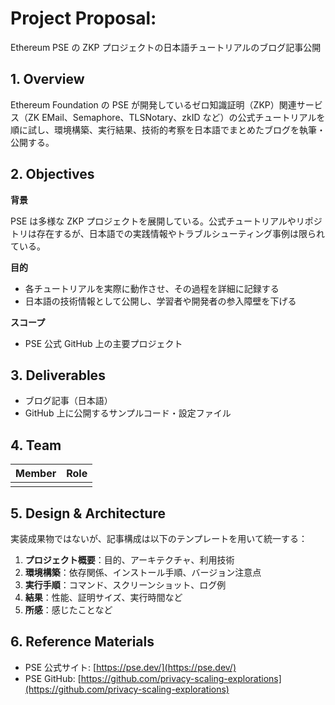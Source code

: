 # Project Proposal: <!-- プロジェクト名を記載 -->

Ethereum PSE の ZKP プロジェクトの日本語チュートリアルのブログ記事公開

## 1. Overview <!-- プロジェクトの概要を数行で記載 -->

Ethereum Foundation の PSE が開発しているゼロ知識証明（ZKP）関連サービス（ZK EMail、Semaphore、TLSNotary、zkID など）の公式チュートリアルを順に試し、環境構築、実行結果、技術的考察を日本語でまとめたブログを執筆・公開する。

## 2. Objectives <!-- プロジェクトの背景・目的・スコープ等を記載 -->

**背景**

PSE は多様な ZKP プロジェクトを展開している。公式チュートリアルやリポジトリは存在するが、日本語での実践情報やトラブルシューティング事例は限られている。

**目的**

- 各チュートリアルを実際に動作させ、その過程を詳細に記録する
- 日本語の技術情報として公開し、学習者や開発者の参入障壁を下げる

**スコープ**

- PSE 公式 GitHub 上の主要プロジェクト

## 3. Deliverables <!-- プロジェクトにおける成果物の想定を記載 -->

- ブログ記事（日本語）
- GitHub 上に公開するサンプルコード・設定ファイル

## 4. Team <!-- プロジェクトメンバーとそれぞれの役割(e.g.,どの部分を担当するか)を記載 -->

| Member | Role |
| -----: | :--- |
|        |      |

## 5. Design & Architecture <!-- 全体設計や細部のアーキテクチャーを具体的に記載(成果物が実装の場合のみ) -->

実装成果物ではないが、記事構成は以下のテンプレートを用いて統一する：

1. **プロジェクト概要**：目的、アーキテクチャ、利用技術
2. **環境構築**：依存関係、インストール手順、バージョン注意点
3. **実行手順**：コマンド、スクリーンショット、ログ例
4. **結果**：性能、証明サイズ、実行時間など
5. **所感**：感じたことなど

## 6. Reference Materials <!-- 参考にした資料・リンク等を記載 -->

- PSE 公式サイト: [https://pse.dev/](https://pse.dev/)
- PSE GitHub: [https://github.com/privacy-scaling-explorations](https://github.com/privacy-scaling-explorations)
